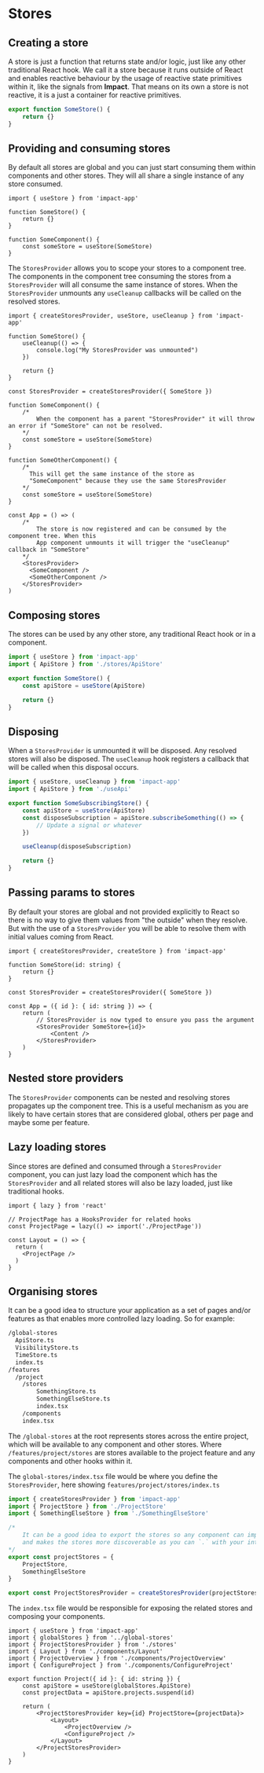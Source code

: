 # Stores

## Creating a store

A store is just a function that returns state and/or logic, just like any other traditional React hook. We call it a store because it runs outside of React and enables reactive behaviour by the usage of reactive state primitives within it, like the signals from **Impact**. That means on its own a store is not reactive, it is a just a container for reactive primitives.

```ts
export function SomeStore() { 
    return {}
}
```

## Providing and consuming stores

By default all stores are global and you can just start consuming them within components and other stores. They will all share a single instance of any store consumed.

```tsx
import { useStore } from 'impact-app'

function SomeStore() {
    return {}
}

function SomeComponent() {
    const someStore = useStore(SomeStore)
}
```

The `StoresProvider` allows you to scope your stores to a component tree. The components in the component tree consuming the stores from a `StoresProvider` will all consume the same instance of stores. When the `StoresProvider` unmounts any `useCleanup` callbacks will be called on the resolved stores.

```tsx
import { createStoresProvider, useStore, useCleanup } from 'impact-app'

function SomeStore() {
    useCleanup(() => {
        console.log("My StoresProvider was unmounted")
    })

    return {}
}

const StoresProvider = createStoresProvider({ SomeStore })

function SomeComponent() {
    /*
        When the component has a parent "StoresProvider" it will throw an error if "SomeStore" can not be resolved. 
    */
    const someStore = useStore(SomeStore)
}

function SomeOtherComponent() {
    /* 
      This will get the same instance of the store as
      "SomeComponent" because they use the same StoresProvider
    */
    const someStore = useStore(SomeStore)
}

const App = () => (
    /*
        The store is now registered and can be consumed by the component tree. When this
        App component unmounts it will trigger the "useCleanup" callback in "SomeStore"
    */
    <StoresProvider>
      <SomeComponent />
      <SomeOtherComponent />
    </StoresProvider>
)
```

## Composing stores

The stores can be used by any other store, any traditional React hook or in a component.

```ts
import { useStore } from 'impact-app'
import { ApiStore } from './stores/ApiStore'

export function SomeStore() {
    const apiStore = useStore(ApiStore)

    return {}
}
```

## Disposing

When a `StoresProvider` is unmounted it will be disposed. Any resolved stores will also be disposed. The `useCleanup` hook registers a callback that will be called when this disposal occurs.

```ts
import { useStore, useCleanup } from 'impact-app'
import { ApiStore } from './useApi'

export function SomeSubscribingStore() {
    const apiStore = useStore(ApiStore)
    const disposeSubscription = apiStore.subscribeSomething(() => {
        // Update a signal or whatever    
    })

    useCleanup(disposeSubscription)

    return {}
}
```

## Passing params to stores

By default your stores are global and not provided explicitly to React so there is no way to give them values from "the outside" when they resolve. But with the use of a `StoresProvider` you will be able to resolve them with initial values coming from React.

```tsx
import { createStoresProvider, createStore } from 'impact-app'

function SomeStore(id: string) {
    return {}
}

const StoresProvider = createStoresProvider({ SomeStore })

const App = ({ id }: { id: string }) => {
    return (
        // StoresProvider is now typed to ensure you pass the argument
        <StoresProvider SomeStore={id}>
            <Content />
        </StoresProvider>
    )
}
```

## Nested store providers

The `StoresProvider` components can be nested and resolving stores propagates up the component tree. This is a useful mechanism as you are likely to have certain stores that are considered global, others per page and maybe some per feature.

## Lazy loading stores

Since stores are defined and consumed through a `StoresProvider` component, you can just lazy load the component which has the `StoresProvider` and all related stores will also be lazy loaded, just like traditional hooks.

```tsx
import { lazy } from 'react'

// ProjectPage has a HooksProvider for related hooks
const ProjectPage = lazy(() => import('./ProjectPage'))

const Layout = () => {
  return (
    <ProjectPage />
  )
}
```

## Organising stores

It can be a good idea to structure your application as a set of pages and/or features as that enables more controlled lazy loading. So for example:

```bash
/global-stores
  ApiStore.ts
  VisibilityStore.ts
  TimeStore.ts
  index.ts
/features
  /project
    /stores
        SomethingStore.ts
        SomethingElseStore.ts
        index.tsx
    /components
    index.tsx
```

The `/global-stores` at the root represents stores across the entire project, which will be available to any component and other stores. Where `/features/project/stores` are stores available to the project feature and any components and other hooks within it.

The `global-stores/index.tsx` file would be where you define the `StoresProvider`, here showing `features/project/stores/index.ts`

```ts 
import { createStoresProvider } from 'impact-app'
import { ProjectStore } from './ProjectStore'
import { SomethingElseStore } from './SomethingElseStore'

/*
    It can be a good idea to export the stores so any component can import a single "projectStores". This reduces number of imports
    and makes the stores more discoverable as you can `.` with your intellisense to find all stores for a certain page/feature etc.
*/
export const projectStores = {
    ProjectStore,
    SomethingElseStore
}

export const ProjectStoresProvider = createStoresProvider(projectStores)
```

The `index.tsx` file would be responsible for exposing the related stores and composing your components.

```tsx
import { useStore } from 'impact-app'
import { globalStores } from '../global-stores'
import { ProjectStoresProvider } from './stores'
import { Layout } from './components/Layout'
import { ProjectOverview } from './components/ProjectOverview'
import { ConfigureProject } from './components/ConfigureProject'

export function Project({ id }: { id: string }) {
    const apiStore = useStore(globalStores.ApiStore)
    const projectData = apiStore.projects.suspend(id)

    return (
        <ProjectStoresProvider key={id} ProjectStore={projectData}>
            <Layout>
                <ProjectOverview />
                <ConfigureProject />
            </Layout>
        </ProjectStoresProvider>
    )
}
```


